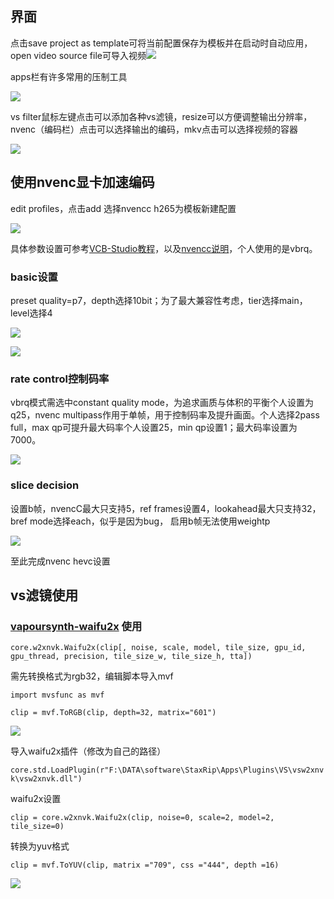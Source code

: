 
## 界面

点击save project as template可将当前配置保存为模板并在启动时自动应用，open video source file可导入视频![](https://github.com/zqisme/picx-images-hosting/raw/master/20230926/屏幕截图(25).7j0psgrqoxw0.webp)    

apps栏有许多常用的压制工具

![](https://github.com/zqisme/picx-images-hosting/raw/master/20230926/屏幕截图(27).21cixk9g4bkw.webp)  

vs filter鼠标左键点击可以添加各种vs滤镜，resize可以方便调整输出分辨率，nvenc（编码栏）点击可以选择输出的编码，mkv点击可以选择视频的容器

![](https://github.com/zqisme/picx-images-hosting/raw/master/20230926/屏幕截图(26).1bitu32o9yn4.webp)

## 使用nvenc显卡加速编码

edit profiles，点击add 选择nvencc h265为模板新建配置

![](https://github.com/zqisme/picx-images-hosting/raw/master/20230926/屏幕截图(28).sr62q9hy0rk.webp)

具体参数设置可参考[VCB-Studio教程](https://vcb-s.nmm-hd.org)，以及[nvencc说明](https://github.com/rigaya/NVEnc/blob/master/NVEncC_Options.en.md)，个人使用的是vbrq。  

### basic设置

preset quality=p7，depth选择10bit；为了最大兼容性考虑，tier选择main，level选择4

![](https://github.com/zqisme/picx-images-hosting/raw/master/20230926/屏幕截图(31).67rukkaflu80.png)

![](https://github.com/zqisme/picx-images-hosting/raw/master/20230926/屏幕截图(30).4e956lilbj80.png)

### rate control控制码率

vbrq模式需选中constant quality mode，为追求画质与体积的平衡个人设置为q25，nvenc multipass作用于单帧，用于控制码率及提升画面。个人选择2pass full，max qp可提升最大码率个人设置25，min qp设置1；最大码率设置为7000。

![](https://github.com/zqisme/picx-images-hosting/raw/master/20230926/屏幕截图(32).2h2w2jh0ase0.webp)

### slice decision

设置b帧，nvencC最大只支持5，ref frames设置4，lookahead最大只支持32，bref mode选择each，似乎是因为bug， 启用b帧无法使用weightp

![](https://github.com/zqisme/picx-images-hosting/raw/master/20230926/屏幕截图(33).7hu2xm8f16k0.webp)

至此完成nvenc hevc设置

## vs滤镜使用

### [vapoursynth-waifu2x](https://github.com/Nlzy/vapoursynth-waifu2x-ncnn-vulkan/) 使用

```
core.w2xnvk.Waifu2x(clip[, noise, scale, model, tile_size, gpu_id, gpu_thread, precision, tile_size_w, tile_size_h, tta])
```

需先转换格式为rgb32，编辑脚本导入mvf

`import mvsfunc as mvf`  

`clip = mvf.ToRGB(clip, depth=32, matrix="601")` 

![](https://github.com/zqisme/picx-images-hosting/raw/master/20230926/屏幕截图(35).332cehpe13u0.png)

导入waifu2x插件（修改为自己的路径）

`core.std.LoadPlugin(r"F:\DATA\software\StaxRip\Apps\Plugins\VS\vsw2xnvk\vsw2xnvk.dll")`  

waifu2x设置

`clip = core.w2xnvk.Waifu2x(clip, noise=0, scale=2, model=2, tile_size=0)` 

转换为yuv格式

`clip = mvf.ToYUV(clip, matrix ="709", css ="444", depth =16)`  

![](https://github.com/zqisme/picx-images-hosting/raw/master/20230926/屏幕截图(36).1ny5fcymu3ls.png)
